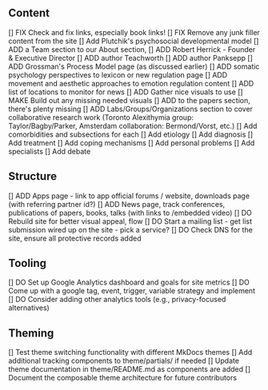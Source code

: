 ## Content
[] FIX Check and fix links, especially book links!
[] FIX Remove any junk filler content from the site
[] Add Plutchik's psychosocial developmental model
[] ADD a Team section to our About section, 
[] ADD Robert Herrick - Founder & Executive Director
[] ADD author Teachworth
[] ADD author Panksepp
[] ADD Grossman's Process Model page (as discussed earlier)
[] ADD somatic psychology perspectives to lexicon or new regulation page
[] ADD movement and aesthetic approaches to emotion regulation content
[] ADD list of locations to monitor for news
[] ADD Gather nice visuals to use
[] MAKE Build out any missing needed visuals
[] ADD to the papers section, there's plenty missing
[] ADD Labs/Groups/Organizations section to cover collaborative research work (Toronto Alexithymia group: Taylor/Bagby/Parker, Amsterdam collaboration: Bermond/Vorst, etc.)
[] Add comorbidities and subsections for each
[] Add etiology
[] Add diagnosis
[] Add treatment
[] Add coping mechanisms
[] Add personal problems
[] Add specialists
[] Add debate

## Structure
[] ADD Apps page - link to app official forums / website, downloads page (with referring partner id?)
[] ADD News page, track conferences, publications of papers, books, talks (with links to /embedded video)
[] DO  Rebuild site for better visual appeal, flow
[] DO  Start a mailing list - get list submission wired up on the site - pick a service?
[] DO  Check DNS for the site, ensure all protective records added

## Tooling
[] DO  Set up Google Analytics dashboard and goals for site metrics
[] DO  Come up with a google tag, event, trigger, variable strategy and implement
[] DO  Consider adding other analytics tools (e.g., privacy-focused alternatives)

## Theming
[] Test theme switching functionality with different MkDocs themes
[] Add additional tracking components to theme/partials/ if needed
[] Update theme documentation in theme/README.md as components are added
[] Document the composable theme architecture for future contributors
